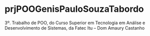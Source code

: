 # prjPOOGenisPauloSouzaTabordo
3º. Trabalho de POO, do Curso Superior em Tecnologia em Análise e Desenvolvimento de Sistemas, da Fatec Itu – Dom Amaury Castanho
